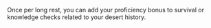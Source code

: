 Once per long rest, you can add your proficiency bonus to survival or knowledge checks related to your desert history.